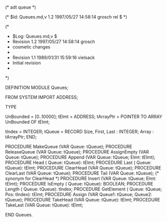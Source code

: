 (* adt queue	*)

(* $Id: Queues.md,v 1.2 1997/05/27 14:58:14 grosch rel $ *)

(*
 * $Log: Queues.md,v $
 * Revision 1.2  1997/05/27 14:58:14  grosch
 * cosmetic changes
 *
 * Revision 1.1  1989/01/31 15:59:16  vielsack
 * Initial revision
 *
 *)

DEFINITION MODULE Queues;

FROM	SYSTEM		IMPORT	ADDRESS;

TYPE

  UnBounded	= [0..10000];
  tElmt		= ADDRESS;
  tArrayPtr	= POINTER TO ARRAY UnBounded OF tElmt;
  
  tIndex	= INTEGER;
  tQueue	= RECORD
		    Size,
		    First,
		    Last : INTEGER;
		    Array : tArrayPtr;
		  END;
  

PROCEDURE MakeQueue	(VAR Queue: tQueue);
PROCEDURE ReleaseQueue	(VAR Queue: tQueue);
PROCEDURE AssignEmpty	(VAR Queue: tQueue);
PROCEDURE Append	(VAR Queue: tQueue; Elmt: tElmt);
PROCEDURE Head		(    Queue: tQueue): tElmt;
PROCEDURE Last		(    Queue: tQueue): tElmt;
PROCEDURE ClearHead	(VAR Queue: tQueue);
PROCEDURE ClearLast	(VAR Queue: tQueue);
PROCEDURE Tail		(VAR Queue: tQueue);	(* synonym for ClearHead *)
PROCEDURE Insert	(VAR Queue: tQueue; Elmt: tElmt);
PROCEDURE IsEmpty	(    Queue: tQueue): BOOLEAN;
PROCEDURE Length	(    Queue: tQueue): tIndex;
PROCEDURE GetElement	(    Queue: tQueue; Pos: tIndex): tElmt;
PROCEDURE Assign	(VAR Queue1: tQueue; Queue2: tQueue);
PROCEDURE TakeHead	(VAR Queue: tQueue): tElmt;
PROCEDURE TakeLast	(VAR Queue: tQueue): tElmt;

END Queues.
